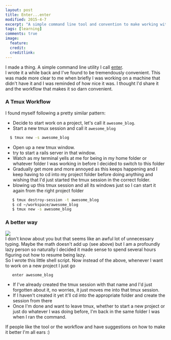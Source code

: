 ```yaml
---
layout: post
title: Enter...enter
modified: 2015-4-7
excerpt: "A simple command line tool and convention to make working with projects in tmux a little easier"
tags: [learning]
comments: true
image:
  feature:
  credit:
  creditlink:
---
```


I made a thing. A simple command line utility I call [enter](https://gist.github.com/smcabrera/bfbcecadb984ce8c37696247533b51d5). <br />
I wrote it a while back and I've found to be tremendously convenient. This was made more clear to me when briefly I was working on a machine that didn't have it and I was reminded of how nice it was.  I thought I'd share it and the workflow that makes it so darn convenient.

### A Tmux Workflow
I found myself following a pretty similar pattern:

- Decide to start work on a project, let's call it `awesome_blog`. 
- Start a new tmux session and call it `awesome_blog`


```sh
  $ tmux new -s awesome_blog
```

- Open up a new tmux window.
- try to start a rails server in that window. 
- Watch as my terminal yells at me for being in my home folder or whatever folder I was working in before I decided to switch to this folder 
- Gradually get more and more annoyed as this keeps happening and I keep having to cd into my project folder before doing anything and wishing that I'd just started the tmux session in the correct folder.
- blowing up this tmux session and all its windows just so I can start it again from the right project folder

```sh
   $ tmux destroy-session -t awesome_blog
   $ cd ~/workspace/awesome_blog
   $ tmux new -s awesome_blog
```

### A better way

 <img src="http://imgs.xkcd.com/comics/is_it_worth_the_time.png" />

<br />
I don't know about you but that seems like an awful lot of unnecessary typing. Maybe the math doesn't add up (see above) but I am a profoundly lazy person so naturally I decided it made sense to spend several hours figuring out how to resume being lazy.
<br />
So I wrote this little shell script. Now instead of the above, whenever I want to work on a new project I just go

```sh
   enter awesome_blog
```

- If I've already created the tmux session with that name and I'd just forgotten about it, no worries, it just moves me into that tmux session.
- If I haven't created it yet it'll cd into the appropriate folder and create the session from there
- Once I'm done and want to leave tmux, whether to start a new project or just do whatever I was doing before, I'm back in the same folder I was when I ran the command.

If people like the tool or the workflow and have suggestions on how to make it better I'm all ears :)
